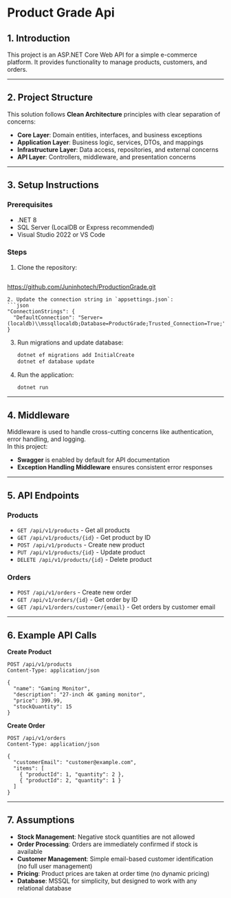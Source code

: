 # Product Grade Api

## 1. Introduction
This project is an ASP.NET Core Web API for a simple e-commerce platform. It provides functionality to manage products, customers, and orders.

---

## 2. Project Structure
This solution follows **Clean Architecture** principles with clear separation of concerns:

- **Core Layer**: Domain entities, interfaces, and business exceptions
- **Application Layer**: Business logic, services, DTOs, and mappings  
- **Infrastructure Layer**: Data access, repositories, and external concerns
- **API Layer**: Controllers, middleware, and presentation concerns
---

## 3. Setup Instructions

### Prerequisites
- .NET 8
- SQL Server (LocalDB or Express recommended)
- Visual Studio 2022 or VS Code

### Steps
1. Clone the repository:
   ```bash
  https://github.com/Juninhotech/ProductionGrade.git
   ```
2. Update the connection string in `appsettings.json`:
   ```json
   "ConnectionStrings": {
     "DefaultConnection": "Server=(localdb)\\mssqllocaldb;Database=ProductGrade;Trusted_Connection=True;"
   }
   ```
3. Run migrations and update database:
   ```bash
   dotnet ef migrations add InitialCreate
   dotnet ef database update
   ```
4. Run the application:
   ```bash
   dotnet run
   ```

---

## 4. Middleware
Middleware is used to handle cross-cutting concerns like authentication, error handling, and logging.  
In this project:
- **Swagger** is enabled by default for API documentation
- **Exception Handling Middleware** ensures consistent error responses

---

## 5. API Endpoints

### Products
- `GET /api/v1/products` - Get all products  
- `GET /api/v1/products/{id}` - Get product by ID  
- `POST /api/v1/products` - Create new product  
- `PUT /api/v1/products/{id}` - Update product  
- `DELETE /api/v1/products/{id}` - Delete product  

### Orders
- `POST /api/v1/orders` - Create new order  
- `GET /api/v1/orders/{id}` - Get order by ID  
- `GET /api/v1/orders/customer/{email}` - Get orders by customer email  

---

## 6. Example API Calls

**Create Product**
```http
POST /api/v1/products
Content-Type: application/json

{
  "name": "Gaming Monitor",
  "description": "27-inch 4K gaming monitor",
  "price": 399.99,
  "stockQuantity": 15
}
```

**Create Order**
```http
POST /api/v1/orders
Content-Type: application/json

{
  "customerEmail": "customer@example.com",
  "items": [
    { "productId": 1, "quantity": 2 },
    { "productId": 2, "quantity": 1 }
  ]
}
```

---

## 7. Assumptions
- **Stock Management**: Negative stock quantities are not allowed  
- **Order Processing**: Orders are immediately confirmed if stock is available  
- **Customer Management**: Simple email-based customer identification (no full user management)  
- **Pricing**: Product prices are taken at order time (no dynamic pricing)  
- **Database**: MSSQL for simplicity, but designed to work with any relational database  
